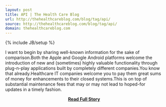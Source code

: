 ```yaml
---
layout: post
title: API | The Health Care Blog
url: http://thehealthcareblog.com/blog/tag/api/
source: http://thehealthcareblog.com/blog/tag/api/
domain: thehealthcareblog.com
---
```

{% include JB/setup %}<p>I want to begin by sharing well-known information for the sake of comparison.Both the Apple and Google Android platforms welcome the introduction of new and (sometimes) highly valuable functionality through plug-n-play applications built by completely different companies.You know that already.Healthcare IT companies welcome you to pay them great sums of money for enhancements to their closed systems.This is on top of substantial maintenance fees that may or may not lead to hoped-for updates in a timely fashion.</p>
<center><p><a href="http://thehealthcareblog.com/blog/tag/api/" style='padding:25px; font-sze:18px; font-weight: bold;'>Read Full Story</a></p></center>
